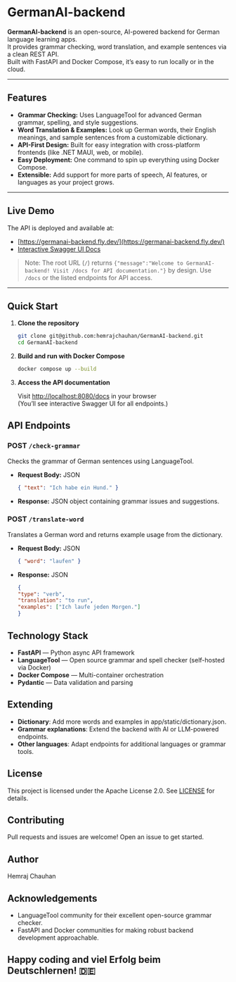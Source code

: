 # GermanAI-backend

**GermanAI-backend** is an open-source, AI-powered backend for German language learning apps.  
It provides grammar checking, word translation, and example sentences via a clean REST API.  
Built with FastAPI and Docker Compose, it’s easy to run locally or in the cloud.

---

## Features

- **Grammar Checking:** Uses LanguageTool for advanced German grammar, spelling, and style suggestions.
- **Word Translation & Examples:** Look up German words, their English meanings, and sample sentences from a customizable dictionary.
- **API-First Design:** Built for easy integration with cross-platform frontends (like .NET MAUI, web, or mobile).
- **Easy Deployment:** One command to spin up everything using Docker Compose.
- **Extensible:** Add support for more parts of speech, AI features, or languages as your project grows.

---

## Live Demo
The API is deployed and available at:

- [https://germanai-backend.fly.dev/](https://germanai-backend.fly.dev/)
- [Interactive Swagger UI Docs](https://germanai-backend.fly.dev/docs)

> Note: The root URL (`/`) returns `{"message":"Welcome to GermanAI-backend! Visit /docs for API documentation."}` by design. Use `/docs` or the listed endpoints for API access.

---

## Quick Start

1. **Clone the repository**

    ```bash
    git clone git@github.com:hemrajchauhan/GermanAI-backend.git
    cd GermanAI-backend
    ```

2. **Build and run with Docker Compose**

    ```bash
    docker compose up --build
    ```

3. **Access the API documentation**

    Visit [http://localhost:8080/docs](http://localhost:8080/docs) in your browser  
    (You’ll see interactive Swagger UI for all endpoints.)

## API Endpoints
### POST `/check-grammar`
Checks the grammar of German sentences using LanguageTool.
- **Request Body:** JSON
  ```json
  { "text": "Ich habe ein Hund." }

- **Response:**
JSON object containing grammar issues and suggestions.

### POST `/translate-word`
Translates a German word and returns example usage from the dictionary.

- **Request Body:** JSON
  ```json
  { "word": "laufen" }

- **Response:** JSON
  ```json
  {
  "type": "verb",
  "translation": "to run",
  "examples": ["Ich laufe jeden Morgen."]
  }

## Technology Stack
- **FastAPI** — Python async API framework
- **LanguageTool** — Open source grammar and spell checker (self-hosted via Docker)
- **Docker Compose** — Multi-container orchestration
- **Pydantic** — Data validation and parsing

## Extending
- **Dictionary**: Add more words and examples in app/static/dictionary.json.
- **Grammar explanations**: Extend the backend with AI or LLM-powered endpoints.
- **Other languages**: Adapt endpoints for additional languages or grammar tools.

## License
This project is licensed under the Apache License 2.0.
See [LICENSE](https://github.com/hemrajchauhan/GermanAI-backend/blob/main/LICENSE) for details.

## Contributing
Pull requests and issues are welcome!
Open an issue to get started.

## Author
Hemraj Chauhan

## Acknowledgements
- LanguageTool community for their excellent open-source grammar checker.
- FastAPI and Docker communities for making robust backend development approachable.

## Happy coding and viel Erfolg beim Deutschlernen! 🇩🇪

